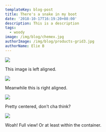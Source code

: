 ```yaml
---
templateKey: blog-post
title: There's a snake in my boot
date: '2018-10-17T16:19:20+08:00'
description: This is a description
tags:
  - woody
image: /img/blog/chemex.jpg
authorImage: /img/blog/products-grid3.jpg
authorName: Elie B
---
```

<img src="https://media.mnn.com/assets/images/2018/03/coffee_foam.jpg.653x0_q80_crop-smart.jpg" class="img-left" />

This image is left aligned.

<img src="https://media.mnn.com/assets/images/2018/03/coffee_foam.jpg.653x0_q80_crop-smart.jpg" class="img-right" />

Meanwhile this is right aligned.

<img src="https://media.mnn.com/assets/images/2018/03/coffee_foam.jpg.653x0_q80_crop-smart.jpg" class="img-center" />

Pretty centered, don't cha think?

<img src="https://media.mnn.com/assets/images/2018/03/coffee_foam.jpg.653x0_q80_crop-smart.jpg" class="img-full" />

Woah! Full view! Or at least within the container.
